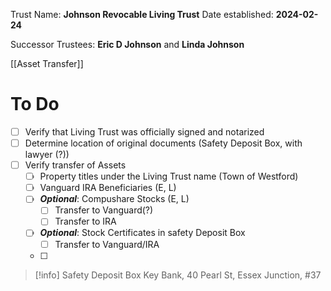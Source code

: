 Trust Name: **Johnson Revocable Living Trust**
Date established: **2024-02-24**

Successor Trustees: **Eric D Johnson** and **Linda Johnson**

[[Asset Transfer]]

# To Do
- [ ] Verify that Living Trust was officially signed and notarized
- [ ] Determine location of original documents (Safety Deposit Box, with lawyer (?))
- [ ] Verify transfer of Assets
	- [ ] Property titles under the Living Trust name (Town of Westford)
	- [ ] Vanguard IRA Beneficiaries (E, L)
	- [ ] ***Optional***: Compushare Stocks (E, L)
		- [ ] Transfer to Vanguard(?)
		- [ ] Transfer to IRA
	- [ ] ***Optional***: Stock Certificates in safety Deposit Box
		- [ ] Transfer to Vanguard/IRA
	- [ ] 

> [!info] Safety Deposit Box
> Key Bank, 40 Pearl St, Essex Junction, #37
